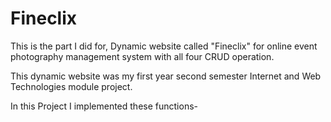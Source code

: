 # Fineclix
This is the part I did for, Dynamic website called "Fineclix" for online event  photography management system with all four CRUD operation.

This dynamic website was my first year second semester Internet and Web Technologies module project.

In this Project I implemented these functions- 

